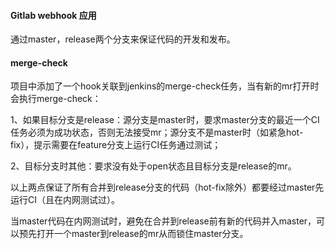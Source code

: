 

#### Gitlab webhook 应用

通过master，release两个分支来保证代码的开发和发布。

#### merge-check

项目中添加了一个hook关联到jenkins的merge-check任务，当有新的mr打开时会执行merge-check：

1、如果目标分支是release：源分支是master时，要求master分支的最近一个CI任务必须为成功状态，否则无法接受mr；源分支不是master时（如紧急hot-fix），提示需要在feature分支上运行CI任务通过测试；

2、目标分支时其他：要求没有处于open状态且目标分支是release的mr。

以上两点保证了所有合并到release分支的代码（hot-fix除外）都要经过master先运行CI（且在内网测试过）。

当master代码在内网测试时，避免在合并到release前有新的代码并入master，可以预先打开一个master到release的mr从而锁住master分支。



